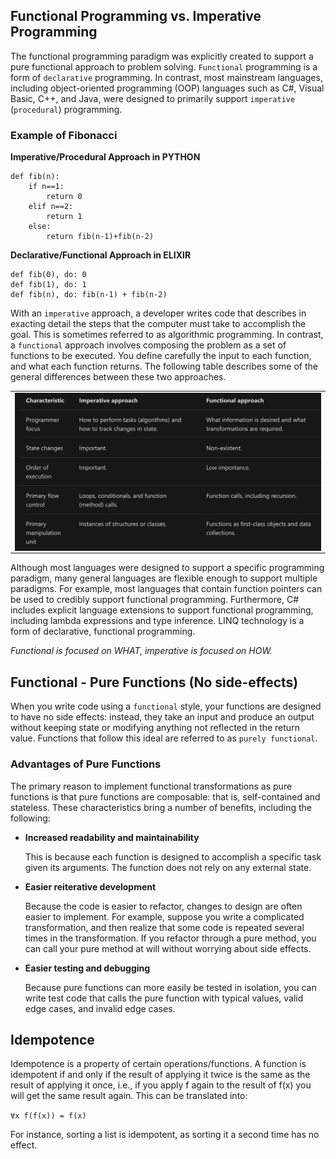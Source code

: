 ## Functional Programming vs. Imperative Programming

The functional programming paradigm was explicitly created to support a pure functional approach to problem solving. `Functional` programming is a form of `declarative` programming. In contrast, most mainstream languages, including object-oriented programming (OOP) languages such as C#, Visual Basic, C++, and Java, were designed to primarily support `imperative` (`procedural`) programming.

### Example of Fibonacci

**Imperative/Procedural Approach in PYTHON**

```
def fib(n):
    if n==1:
        return 0
    elif n==2:
        return 1
    else:
        return fib(n-1)+fib(n-2)
```

**Declarative/Functional Approach in ELIXIR**

```
def fib(0), do: 0
def fib(1), do: 1
def fib(n), do: fib(n-1) + fib(n-2)
```

With an `imperative` approach, a developer writes code that describes in exacting detail the steps that the computer must take to accomplish the goal. This is sometimes referred to as algorithmic programming. In contrast, a `functional` approach involves composing the problem as a set of functions to be executed. You define carefully the input to each function, and what each function returns. The following table describes some of the general differences between these two approaches.

<table><tr><td>
<img align="center" src="./pics/functional_vs_procedural.png" title="Functional vs. Imperative Programming" width="900">
</td></tr></table>

Although most languages were designed to support a specific programming paradigm, many general languages are flexible enough to support multiple paradigms. For example, most languages that contain function pointers can be used to credibly support functional programming. Furthermore, C# includes explicit language extensions to support functional programming, including lambda expressions and type inference. LINQ technology is a form of declarative, functional programming.

_Functional is focused on WHAT, imperative is focused on HOW._

## Functional - Pure Functions (No side-effects)

When you write code using a `functional` style, your functions are designed to have no side effects: instead, they take an input and produce an output without keeping state or modifying anything not reflected in the return value. Functions that follow this ideal are referred to as `purely functional`.

### Advantages of Pure Functions

The primary reason to implement functional transformations as pure functions is that pure functions are composable: that is, self-contained and stateless. These characteristics bring a number of benefits, including the following:

- **Increased readability and maintainability**

  This is because each function is designed to accomplish a specific task given its arguments. The function does not rely on any external state.

- **Easier reiterative development**

  Because the code is easier to refactor, changes to design are often easier to implement. For example, suppose you write a complicated transformation, and then realize that some code is repeated several times in the transformation. If you refactor through a pure method, you can call your pure method at will without worrying about side effects.

- **Easier testing and debugging**

  Because pure functions can more easily be tested in isolation, you can write test code that calls the pure function with typical values, valid edge cases, and invalid edge cases.

## Idempotence

Idempotence is a property of certain operations/functions. A function is idempotent if and only if the result of applying it twice is the same as the result of applying it once, i.e., if you apply f again to the result of f(x) you will get the same result again. This can be translated into:

`∀x f(f(x)) = f(x)`

For instance, sorting a list is idempotent, as sorting it a second time has no effect.
